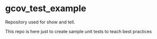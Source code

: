 # gcov_test_example
Repository used for show and tell.

This repo is here just to create sample unit tests to teach best practices
